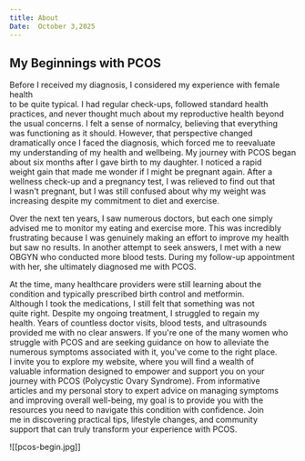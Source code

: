 ```yaml
---
title: About  
Date:  October 3,2025
---
```

## My Beginnings with PCOS

Before I received my diagnosis, I considered my experience with female health  
to be quite typical. I had regular check-ups, followed standard health  
practices, and never thought much about my reproductive health beyond  
the usual concerns. I felt a sense of normalcy, believing that everything  
was functioning as it should. However, that perspective changed  
dramatically once I faced the diagnosis, which forced me to reevaluate  
my understanding of my health and wellbeing. My journey with PCOS began  
about six months after I gave birth to my daughter. I noticed a rapid  
weight gain that made me wonder if I might be pregnant again. After a  
wellness check-up and a pregnancy test, I was relieved to find out that  
I wasn't pregnant, but I was still confused about why my weight was  
increasing despite my commitment to diet and exercise. 

Over the next ten years, I saw numerous doctors, but each one simply  
advised me to monitor my eating and exercise more. This was incredibly  
frustrating because I was genuinely making an effort to improve my health  
but saw no results. In another attempt to seek answers, I met with a new  
OBGYN who conducted more blood tests. During my follow-up appointment  
with her, she ultimately diagnosed me with PCOS.

At the time, many healthcare providers were still learning about the  
condition and typically prescribed birth control and metformin.  
Although I took the medications, I still felt that something was not  
quite right. Despite my ongoing treatment, I struggled to regain my  
health. Years of countless doctor visits, blood tests, and ultrasounds  
provided me with no clear answers. If you're one of the many women who  
struggle with PCOS and are seeking guidance on how to alleviate the  
numerous symptoms associated with it, you've come to the right place.  
I invite you to explore my website, where you will find a wealth of  
valuable information designed to empower and support you on your  
journey with PCOS (Polycystic Ovary Syndrome). From informative  
articles and my personal story to expert advice on managing symptoms  
and improving overall well-being, my goal is to provide you with the  
resources you need to navigate this condition with confidence. Join  
me in discovering practical tips, lifestyle changes, and community  
support that can truly transform your experience with PCOS.

![[pcos-begin.jpg]]


